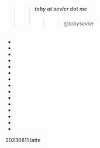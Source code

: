 


>> ##### toby at sevier dot me
>>>> ###### @tobysevier

-
-
-
-
-

-
-
-
-
-

-
-
-
-
-

20230811
latte
